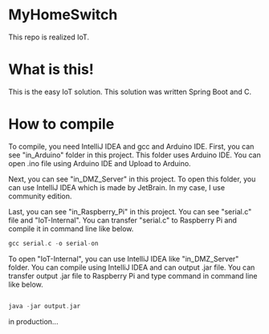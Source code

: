 # MyHomeSwitch
This repo is realized IoT.

# What is this!
This is the easy IoT solution.
This solution was written Spring Boot and C.

# How to compile
To compile, you need IntelliJ IDEA and gcc and Arduino IDE.
First, you can see "in_Arduino" folder in this project. This folder uses Arduino IDE. You can open .ino file using Arduino IDE
and Upload to Arduino.

Next, you can see "in_DMZ_Server" in this project. To open this folder, you can use IntelliJ IDEA which is made by JetBrain.
In my case, I use community edition.

Last, you can see "in_Raspberry_Pi" in this project. You can see "serial.c" file and "IoT-Internal".
You can transfer "serial.c" to Raspberry Pi and compile it in command line like below.

```C
gcc serial.c -o serial-on

```

To open "IoT-Internal", you can use IntelliJ IDEA like "in_DMZ_Server" folder.
You can compile using IntelliJ IDEA and can output .jar file.
You can transfer output .jar file to Raspberry Pi and type command in command line like below.

```C

java -jar output.jar

```

in production...
